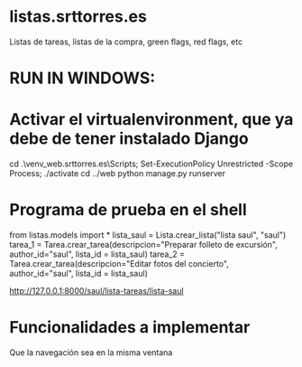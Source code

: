 # listas.srttorres.es
Listas de tareas, listas de la compra, green flags, red flags, etc




# RUN IN WINDOWS:
# Activar el virtualenvironment, que ya debe de tener instalado Django
cd .\venv_web.srttorres.es\Scripts\; Set-ExecutionPolicy Unrestricted -Scope Process; ./activate
cd ../web
python manage.py runserver



# Programa de prueba en el shell
from listas.models import *
lista_saul = Lista.crear_lista("lista saul", "saul")
tarea_1 = Tarea.crear_tarea(descripcion="Preparar folleto de excursión", author_id="saul", lista_id = lista_saul)
tarea_2 = Tarea.crear_tarea(descripcion="Editar fotos del concierto", author_id="saul", lista_id = lista_saul)

http://127.0.0.1:8000/saul/lista-tareas/lista-saul


# Funcionalidades a implementar
Que la navegación sea en la misma ventana
